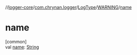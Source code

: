 //[logger-core](../../../../index.md)/[com.chrynan.logger](../../index.md)/[LogType](../index.md)/[WARNING](index.md)/[name](name.md)

# name

[common]\
val [name](name.md): [String](https://kotlinlang.org/api/latest/jvm/stdlib/kotlin/-string/index.html)
